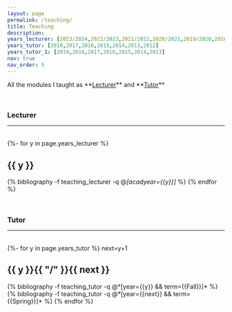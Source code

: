 ```yaml
---
layout: page
permalink: /teaching/
title: Teaching
description: 
years_lecturer: [2023/2024,2022/2023,2021/2022,2020/2021,2019/2020,2018/2019]
years_tutor: [2018,2017,2016,2015,2014,2013,2012]
years_tutor_1: [2019,2018,2017,2016,2015,2014,2013]
nav: true
nav_order: 5
---
```



<p markdown="1"> 
All the modules I taught as **<a href="#lecturer">Lecturer</a>** and
**<a href="#tutor">Tutor</a>**  
</p>




<div class="publications">



<a id="lecturer"><h3 style="margin-top: 3.3rem; margin-bottom: 0.3rem;">Lecturer</h3></a>
<hr style="color: var(--global-text-color); height: 1px; margin-bottom: 2rem;">

{%- for y in page.years_lecturer %}    
    <h2 class="year">{{ y }}</h2>
        {% bibliography -f teaching_lecturer -q @*[acadyear={{y}}]* %}
{% endfor %}





<a id="tutor"><h3 style="margin-top: 3.3rem; margin-bottom: 0.3rem;">Tutor</h3></a>
<hr style="color: var(--global-text-color); height: 1px; margin-bottom: 2rem;">

{%- for y in page.years_tutor %}
  next=y+1   
   <h2 class="year">{{ y }}{{ "/" }}{{ next }}</h2>
  {% bibliography -f teaching_tutor -q @*[year={{y}} && term={{Fall}}]* %}
  {% bibliography -f teaching_tutor -q @*[year={{next}} && term={{Spring}}]* %}
{% endfor %}


</div>

